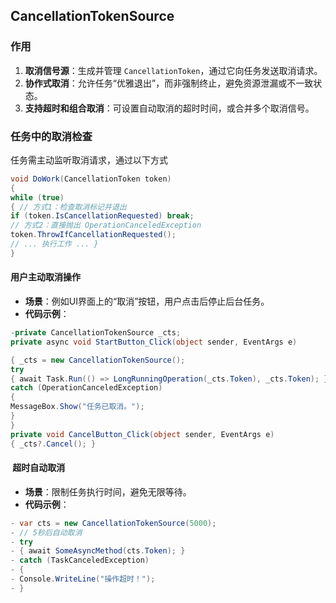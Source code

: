## CancellationTokenSource
### ‌**作用**‌

1. ‌**取消信号源**‌：生成并管理 `CancellationToken`，通过它向任务发送取消请求。
2. ‌**协作式取消**‌：允许任务“优雅退出”，而非强制终止，避免资源泄漏或不一致状态。
3. ‌**支持超时和组合取消**‌：可设置自动取消的超时时间，或合并多个取消信号。
### **任务中的取消检查**‌

任务需主动监听取消请求，通过以下方式
```c#
void DoWork(CancellationToken token) 
{ 
while (true) 
{ // 方式1：检查取消标记并退出
if (token.IsCancellationRequested) break; 
// 方式2：直接抛出 OperationCanceledException 
token.ThrowIfCancellationRequested(); 
// ... 执行工作 ... } 
}
```
#### **用户主动取消操作**‌

- ‌**场景**‌：例如UI界面上的“取消”按钮，用户点击后停止后台任务。
- ‌**代码示例**‌：
```c#
-private CancellationTokenSource _cts; 
private async void StartButton_Click(object sender, EventArgs e) 

{ _cts = new CancellationTokenSource(); 
try
{ await Task.Run(() => LongRunningOperation(_cts.Token), _cts.Token); }
catch (OperationCanceledException) 
{
MessageBox.Show("任务已取消。"); 
} 
} 
private void CancelButton_Click(object sender, EventArgs e)
{ _cts?.Cancel(); }
```
####  ‌**超时自动取消**‌

- ‌**场景**‌：限制任务执行时间，避免无限等待。
- ‌**代码示例**‌：
```c#
- var cts = new CancellationTokenSource(5000); 
- // 5秒后自动取消 
- try 
- { await SomeAsyncMethod(cts.Token); } 
- catch (TaskCanceledException)
- { 
- Console.WriteLine("操作超时！"); 
- }
```
